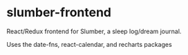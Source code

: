 # slumber-frontend
React/Redux frontend for Slumber, a sleep log/dream journal.

Uses the date-fns, react-calendar, and recharts packages

